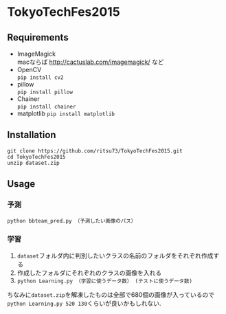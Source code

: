 # TokyoTechFes2015

## Requirements
* ImageMagick  
macならば http://cactuslab.com/imagemagick/ など
* OpenCV  
`pip install cv2`
* pillow  
`pip install pillow`
* Chainer  
`pip install chainer`
* matplotlib
`pip install matplotlib`

## Installation
```
git clone https://github.com/ritsu73/TokyoTechFes2015.git
cd TokyoTechFes2015
unzip dataset.zip
```

## Usage
### 予測
```
python bbteam_pred.py （予測したい画像のパス）
```

### 学習
1. `dataset`フォルダ内に判別したいクラスの名前のフォルダをそれぞれ作成する
2. 作成したフォルダにそれぞれのクラスの画像を入れる
3. ```python Learning.py （学習に使うデータ数） (テストに使うデータ数)```

ちなみに`dataset.zip`を解凍したものは全部で680個の画像が入っているので`python Learning.py 520 130`くらいが良いかもしれない.